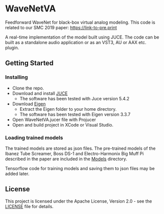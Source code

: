 # WaveNetVA

Feedforward WaveNet for black-box virtual analog modeling. This code is related to our SMC 2019 paper: https://link-to-pre.print

A real-time implementation of the model built using JUCE. The code can be built as a standalone audio application or as an VST3, AU or AAX etc. plugin.

## Getting Started

### Installing

* Clone the repo.
* Download and install [JUCE](https://juce.com/)
  * The software has been tested with Juce version 5.4.2
* Download [Eigen](http://eigen.tuxfamily.org)
  * Extract the Eigen folder to your home directory.
  * The software has been tested with Eigen version 3.3.7
* Open WaveNetVA.jucer file with Projucer
* Open and build project in XCode or Visual Studio.

### Loading trained models

The trained models are stored as json files. The pre-trained models of the Ibanez Tube Screamer, Boss DS-1 and Electro-Harmonix Big Muff Pi described in the paper are included in the [Models](Models) directory.

Tensorflow code for training models and saving them to json files may be added later.

## License
This project is licensed under the Apache License, Version 2.0 - see the [LICENSE](LICENSE) file for details.

